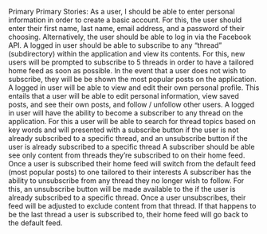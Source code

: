 Primary Primary Stories:
As a user, I should be able to enter personal information in order to create a basic account.
For this, the user should enter their first name, last name, email address, and a password of their choosing. Alternatively, the user should be able to log in via the Facebook API.
A logged in user should be able to subscribe to any “thread” (subdirectory) within the application and view its contents.
For this, new users will be prompted to subscribe to 5 threads in order to have a tailored home feed as soon as possible. In the event that a user does not wish to subscribe, they will be be shown the most popular posts on the application. 
A logged in user will be able to view and edit their own personal profile.
This entails that a user will be able to edit personal information, view saved posts, and see their own posts, and follow / unfollow other users.
A logged in user will have the ability to become a subscriber to any thread on the application.
For this a user will be able to search for thread topics based on key words and will presented with a subscribe button if the user is not already subscribed to a specific thread, and an unsubscribe button if the user is already subscribed to a specific thread
A subscriber should be able see only content from threads they’re subscribed to on their home feed. 
Once a user is subscribed their home feed will switch from the default feed (most popular posts) to one tailored to their interests
A subscriber has the ability to unsubscribe from any thread they no longer wish to follow.
For this, an unsubscribe button will be made available to the if the user is already subscribed to a specific thread. Once a user unsubscribes, their feed will be adjusted to exclude content from that thread. If that happens to be the last thread a user is subscribed to, their home feed will go back to the default feed.